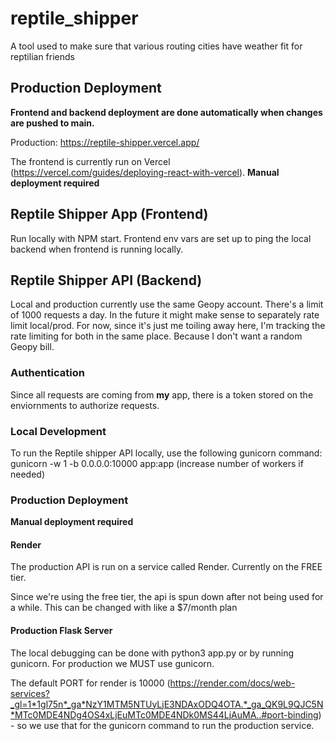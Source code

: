 # reptile_shipper
A tool used to make sure that various routing cities have weather fit for reptilian friends

## Production Deployment

**Frontend and backend deployment are done automatically when changes are pushed to main.**

Production: https://reptile-shipper.vercel.app/ 

The frontend is currently run on Vercel (https://vercel.com/guides/deploying-react-with-vercel). **Manual deployment required**

## Reptile Shipper App (Frontend)
Run locally with NPM start. Frontend env vars are set up to ping the local backend when frontend is running locally.

## Reptile Shipper API (Backend)
Local and production currently use the same Geopy account. There's a limit of 1000 requests a day. In the future it might make sense to separately rate limit local/prod. For now, 
since it's just me toiling away here, I'm tracking the rate limiting for both in the same place. Because I don't want a random Geopy bill.

### Authentication
Since all requests are coming from **my** app, there is a token stored on the enviornments to authorize requests.
### Local Development
To run the Reptile shipper API locally, use the following gunicorn command: gunicorn -w 1 -b 0.0.0.0:10000 app:app (increase number of workers if needed)

### Production Deployment
**Manual deployment required**
#### Render
The production API is run on a service called Render. Currently on the FREE tier. 

Since we're using the free tier, the api is spun down after not being used for a while. This can be changed with like a $7/month plan

#### Production Flask Server
The local debugging can be done with python3 app.py or by running gunicorn. For production we MUST use gunicorn.

The default PORT for render is 10000 (https://render.com/docs/web-services?_gl=1*1gl75n*_ga*NzY1MTM5NTUyLjE3NDAxODQ4OTA.*_ga_QK9L9QJC5N*MTc0MDE4NDg4OS4xLjEuMTc0MDE4NDk0MS44LjAuMA..#port-binding) - so we use that for the gunicorn command to run the production service.

